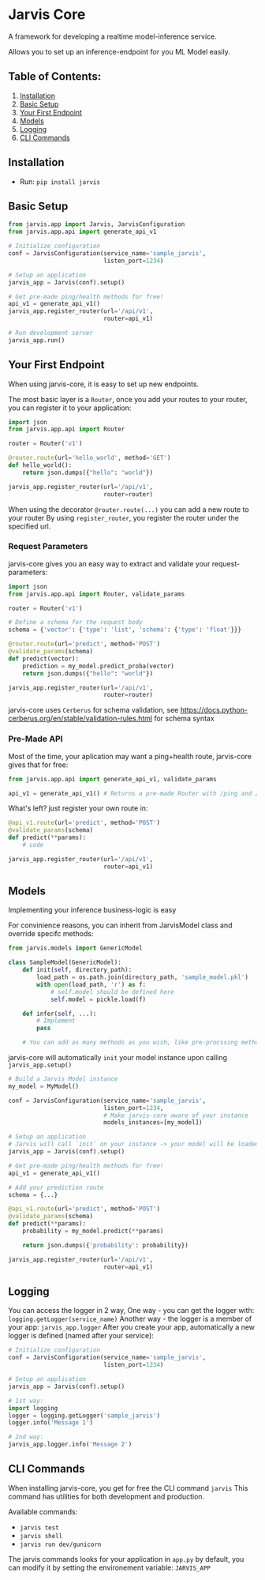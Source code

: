 # Jarvis Core
A framework for developing a realtime model-inference service.

Allows you to set up an inference-endpoint for you ML Model easily.

## Table of Contents:
1. [Installation](#intallation)
2. [Basic Setup](#basic_setup)
3. [Your First Endpoint](#endpoints)
4. [Models](#models)
5. [Logging](#logging)
6. [CLI Commands](#cli_cmd)

<a name="intallation"></a>
## Installation

* Run: `pip install jarvis`


<a name="basic_setup"></a>
## Basic Setup
```python
from jarvis.app import Jarvis, JarvisConfiguration
from jarvis.app.api import generate_api_v1

# Initialize configuration
conf = JarvisConfiguration(service_name='sample_jarvis',
                           listen_port=1234)

# Setup an application
jarvis_app = Jarvis(conf).setup()

# Get pre-made ping/health methods for free!
api_v1 = generate_api_v1()
jarvis_app.register_router(url='/api/v1',
                           router=api_v1)

# Run development server
jarvis_app.run()
```

<a name="endpoints"></a>
## Your First Endpoint
When using jarvis-core, it is easy to set up new endpoints.

The most basic layer is a `Router`, once you add your routes to your router, you can register it to your application:
```python
import json
from jarvis.app.api import Router

router = Router('v1')

@router.route(url='hello_world', method='GET')
def hello_world():
    return json.dumps({"hello": "world"})

jarvis_app.register_router(url='/api/v1',
                           router=router)
```

When using the decorator `@router.route(...)` you can add a new route to your router
By using `register_router`, you register the router under the specified url.

### Request Parameters
jarvis-core gives you an easy way to extract and validate your request-parameters:
```python
import json
from jarvis.app.api import Router, validate_params

router = Router('v1')

# Define a schema for the request body
schema = {'vector': {'type': 'list', 'schema': {'type': 'float'}}}

@router.route(url='predict', method='POST')
@validate_params(schema)
def predict(vector):
    prediction = my_model.predict_proba(vector)
    return json.dumps({"hello": "world"})

jarvis_app.register_router(url='/api/v1',
                           router=router)
```

jarvis-core uses `Cerberus` for schema validation, see https://docs.python-cerberus.org/en/stable/validation-rules.html for schema syntax


### Pre-Made API
Most of the time, your aplication may want a ping+health route, jarvis-core gives that for free:
```python
from jarvis.app.api import generate_api_v1, validate_params

api_v1 = generate_api_v1() # Returns a pre-made Router with /ping and /health
```
What's left? just register your own route in:
```python
@api_v1.route(url='predict', method='POST')
@validate_params(schema)
def predict(**params):
    # code

jarvis_app.register_router(url='/api/v1',
                           router=api_v1)
```

<a name="models"></a>
## Models
Implementing your inference business-logic is easy

For convinience reasons, you can inherit from JarvisModel class and override specifc methods:

```python
from jarvis.models import GenericModel

class SampleModel(GenericModel):
    def init(self, directory_path):
        load_path = os.path.join(directory_path, 'sample_model.pkl')
        with open(load_path, 'r') as f:
            # self.model should be defined here
            self.model = pickle.load(f)

    def infer(self, ...):
        # Implement
        pass

    # You can add as many methods as you wish, like pre-procssing methods & infer method...
```

jarvis-core will automatically `init` your model instance upon calling `jarvis_app.setup()`
```python
# Build a Jarvis Model instance
my_model = MyModel()

conf = JarvisConfiguration(service_name='sample_jarvis',
                           listen_port=1234,
                           # Make jarvis-core aware of your instance
                           models_instances=[my_model])

# Setup an application
# Jarvis will call `init` on your instance -> your model will be loaded here
jarvis_app = Jarvis(conf).setup()

# Get pre-made ping/health methods for free!
api_v1 = generate_api_v1()

# Add your prediction route
schema = {...}

@api_v1.route(url='predict', method='POST')
@validate_params(schema)
def predict(**params):
    probability = my_model.predict(**params)

    return json.dumps({'probability': probability})

jarvis_app.register_router(url='/api/v1',
                           router=api_v1)
```

<a name="logging"></a>
## Logging
You can access the logger in 2 way,
One way - you can get the logger with: `logging.getLogger(service_name)`
Another way - the logger is a member of your app: `jarvis_app.logger`
After you create your app, automatically a new logger is defined (named after your service):
```python
# Initialize configuration
conf = JarvisConfiguration(service_name='sample_jarvis',
                           listen_port=1234)

# Setup an application
jarvis_app = Jarvis(conf).setup()

# 1st way:
import logging
logger = logging.getLogger('sample_jarvis')
logger.info('Message 1')

# 2nd way:
jarvis_app.logger.info('Message 2')
```


<a name="cli_cmd"></a>
## CLI Commands
When installing jarvis-core, you get for free the CLI command `jarvis`
This command has utilities for both development and production.

Available commands:
* `jarvis test`
* `jarvis shell`
* `jarvis run dev/gunicorn`

The jarvis commands looks for your application in `app.py` by default, you can modify it by setting the environement variable: `JARVIS_APP`
